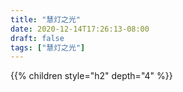 ```yaml
---
title: "慧灯之光"
date: 2020-12-14T17:26:13-08:00
draft: false
tags: ["慧灯之光"]
---
```


{{% children style="h2" depth="4" %}}
